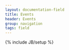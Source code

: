 ```yaml
---
layout: documentation-field
title: Events
header: Events
group: navigation
tags: field
---
```

{% include JB/setup %}


